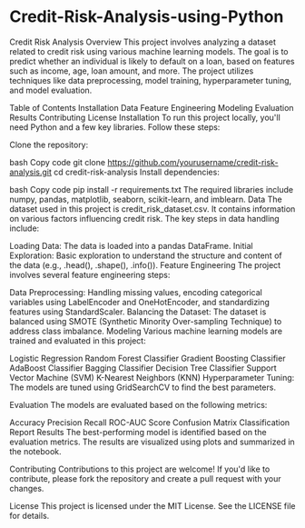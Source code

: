 # Credit-Risk-Analysis-using-Python

Credit Risk Analysis
Overview
This project involves analyzing a dataset related to credit risk using various machine learning models. The goal is to predict whether an individual is likely to default on a loan, based on features such as income, age, loan amount, and more. The project utilizes techniques like data preprocessing, model training, hyperparameter tuning, and model evaluation.

Table of Contents
Installation
Data
Feature Engineering
Modeling
Evaluation
Results
Contributing
License
Installation
To run this project locally, you'll need Python and a few key libraries. Follow these steps:

Clone the repository:

bash
Copy code
git clone https://github.com/yourusername/credit-risk-analysis.git
cd credit-risk-analysis
Install dependencies:

bash
Copy code
pip install -r requirements.txt
The required libraries include numpy, pandas, matplotlib, seaborn, scikit-learn, and imblearn.
Data
The dataset used in this project is credit_risk_dataset.csv. It contains information on various factors influencing credit risk. The key steps in data handling include:

Loading Data: The data is loaded into a pandas DataFrame.
Initial Exploration: Basic exploration to understand the structure and content of the data (e.g., .head(), .shape(), .info()).
Feature Engineering
The project involves several feature engineering steps:

Data Preprocessing: Handling missing values, encoding categorical variables using LabelEncoder and OneHotEncoder, and standardizing features using StandardScaler.
Balancing the Dataset: The dataset is balanced using SMOTE (Synthetic Minority Over-sampling Technique) to address class imbalance.
Modeling
Various machine learning models are trained and evaluated in this project:

Logistic Regression
Random Forest Classifier
Gradient Boosting Classifier
AdaBoost Classifier
Bagging Classifier
Decision Tree Classifier
Support Vector Machine (SVM)
K-Nearest Neighbors (KNN)
Hyperparameter Tuning: The models are tuned using GridSearchCV to find the best parameters.

Evaluation
The models are evaluated based on the following metrics:

Accuracy
Precision
Recall
ROC-AUC Score
Confusion Matrix
Classification Report
Results
The best-performing model is identified based on the evaluation metrics. The results are visualized using plots and summarized in the notebook.

Contributing
Contributions to this project are welcome! If you'd like to contribute, please fork the repository and create a pull request with your changes.

License
This project is licensed under the MIT License. See the LICENSE file for details.
